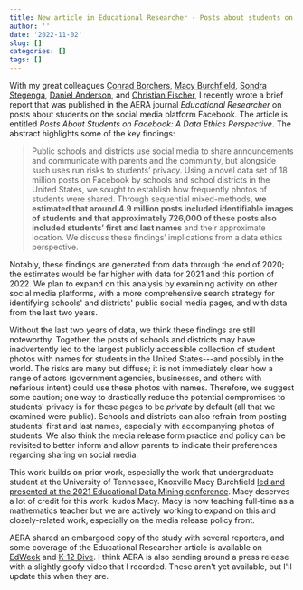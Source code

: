 ```yaml
---
title: New article in Educational Researcher - Posts about students on Facebook
author: ''
date: '2022-11-02'
slug: []
categories: []
tags: []
---
```


With my great colleagues [Conrad Borchers](https://cborchers.com/), [Macy Burchfield](https://www.linkedin.com/in/macy-burchfield), [Sondra Stegenga](https://faculty.utah.edu/u6024759-Sondra_M_Stegenga/research/index.hml), [Daniel Anderson](https://www.linkedin.com/in/danieljanderson), and [Christian Fischer](http://chrisfi.com/), I recently wrote a brief report that was published in the AERA journal *Educational Researcher* on posts about students on the social media platform Facebook. The article is entitled *Posts About Students on Facebook: A Data Ethics Perspective*. The abstract highlights some of the key findings:

> Public schools and districts use social media to share announcements and communicate with parents and the community, but alongside such uses run risks to students’ privacy. Using a novel data set of 18 million posts on Facebook by schools and school districts in the United States, we sought to establish how frequently photos of students were shared. Through sequential mixed-methods, **we estimated that around 4.9 million posts included identifiable images of students and that approximately 726,000 of these posts also included students’ first and last names** and their approximate location. We discuss these findings’ implications from a data ethics perspective.

Notably, these findings are generated from data through the end of 2020; the estimates would be far higher with data for 2021 and this portion of 2022. We plan to expand on this analysis by examining activity on other social media platforms, with a more comprehensive search strategy for identifying schools' and districts' public social media pages, and with data from the last two years.

Without the last two years of data, we think these findings are still noteworthy. Together, the posts of schools and districts may have inadvertently led to the largest publicly accessible collection of student photos with names for students in the United States---and possibly in the world. The risks are many but diffuse; it is not immediately clear how a range of actors (government agencies, businesses, and others with nefarious intent) could use these photos with names. Therefore, we suggest some caution; one way to drastically reduce the potential compromises to students' privacy is for these pages to be _private_ by default (all that we examined were public). Schools and districts can also refrain from posting students' first and last names, especially with accompanying photos of students. We also think the media release form practice and policy can be revisited to better inform and allow parents to indicate their preferences regarding sharing on social media.

This work builds on prior work, especially the work that undergraduate student at the University of Tennessee, Knoxville Macy Burchfield [led and presented at the 2021 Educational Data Mining conference](https://educationaldatamining.org/EDM2021/EDM2021Proceedings.pdf). Macy deserves a lot of credit for this work: kudos Macy. Macy is now teaching full-time as a mathematics teacher but we are actively working to expand on this and closely-related work, especially on the media release policy front.

AERA shared an embargoed copy of the study with several reporters, and some coverage of the Educational Researcher article is available on [EdWeek](https://www.edweek.org/technology/school-facebook-pages-and-privacy-concerns-what-educators-need-to-know/2022/11) and [K-12 Dive](https://www.k12dive.com/news/facebook-posts-may-violate-student-privacy/635525/). I think AERA is also sending around a press release with a slightly goofy video that I recorded. These aren't yet available, but I'll update this when they are.